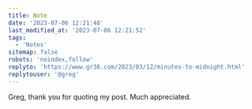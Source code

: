 ```yaml
---
title: Note
date: '2023-07-06 12:21:48'
last_modified_at: '2023-07-06 12:21:52'
tags: 
  - 'Notes'
sitemap: false
robots: 'noindex,follow'
replyto: 'https://www.gr36.com/2023/03/12/minutes-to-midnight.html'
replytouser: '@greg'
---
```

Greg, thank you for quoting my post. Much appreciated.